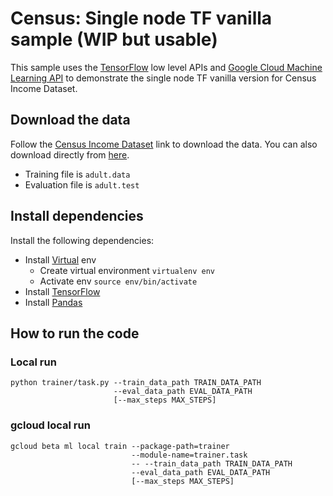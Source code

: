 # Census: Single node TF vanilla sample (WIP but usable)

This sample uses the [TensorFlow](https://tensorflow.org) low level APIs and
[Google Cloud Machine Learning API](https://cloud.google.com/ml) to demonstrate
the single node TF vanilla version for Census Income Dataset.

## Download the data
Follow the [Census Income
Dataset](https://www.tensorflow.org/tutorials/wide/#reading_the_census_data) link to download the data. You can also download directly from [here](https://archive.ics.uci.edu/ml/datasets/Census+Income).

 * Training file is `adult.data`
 * Evaluation file is `adult.test` 


## Install dependencies
Install the following dependencies:

 * Install [Virtual](https://virtualenv.pypa.io/en/stable/) env
   * Create virtual environment `virtualenv env`
   * Activate env `source env/bin/activate`
 * Install [TensorFlow](https://www.tensorflow.org/install/)
 * Install [Pandas](http://pandas.pydata.org/pandas-docs/stable/install.html#installing-from-pypi)
  

## How to run the code

### Local run
```
python trainer/task.py --train_data_path TRAIN_DATA_PATH
                       --eval_data_path EVAL_DATA_PATH
                       [--max_steps MAX_STEPS]
```

### gcloud local run
```
gcloud beta ml local train --package-path=trainer
                           --module-name=trainer.task
                           -- --train_data_path TRAIN_DATA_PATH
                           --eval_data_path EVAL_DATA_PATH
                           [--max_steps MAX_STEPS]
```
